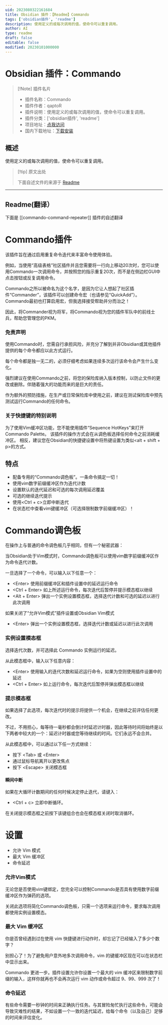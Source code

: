 ```yaml
---
uid: 2023080322161684
title: Obsidian 插件：【Readme】Commando
tags: ['obsidian插件', 'readme']
description: 使用定义的或每次调用的值，使命令可以重复调用。
author: AI
type: readme
draft: false
editable: false
modified: 20230101000000
---
```


# Obsidian 插件：Commando

> [!Note] 插件名片
> - 插件名称：Commando
> - 插件作者：qaptoR
> - 插件说明：使用定义的或每次调用的值，使命令可以重复调用。
> - 插件分类：['obsidian插件', 'readme']
> - 项目地址：[点我访问](https://github.com/qaptoR/Commando)
> - 国内下载地址：[下载安装](https://pkmer.cn/products/plugin/pluginMarket/?commando-command-repeater)

## 概述

使用定义的或每次调用的值，使命令可以重复调用。



> [!tip] 原文出处
> 
>下面自述文件的来源于 [Readme](https://ghproxy.net/https://raw.githubusercontent.com/qaptoR/Commando/master/README.md)
> 

---

## Readme(翻译）

下面是 [[commando-command-repeater]] 插件的自述翻译


# Commando插件

该插件旨在通过启用重复命令迭代来丰富命令使用体验。

例如，当使用“高级表格”社区插件并且您需要将一行向上移动20次时，您可以使用Commando一次调用命令，并按照您的指示重复20次，而不是在侧边栏GUI中点击按钮或反复调用命令。

Commando之所以被命名为这个名字，是因为它让人想起了社区插件“Commander”，该插件可以创建命令宏（也请参见“QuickAdd”）。
Commando最初也打算启用宏，但我选择接受帮助并分而治之！

因此，将Commander视为将军，将Commando视为您的插件军队中的前线士兵，帮助您管理您的PKM。

### 免责声明

使用Commando时，您需自行承担风险，并充分了解到并非Obsidian或其他插件提供的每个命令都应以此方式运行。

每个命令都是独一无二的，必须仔细考虑如果连续多次运行该命令会产生什么变化。

强烈建议在使用Commando之前，将您的保险库纳入版本控制，以防止文件的更改或删除。伴随着强大的功能而来的是巨大的责任。

作为额外的预防措施，在生产或日常保险库中使用之前，建议在测试保险库中预先测试运行Commando的任何命令。

### 关于快捷键的特别说明

为了使用Vim缓冲区功能，您不能使用插件“Sequence HotKeys”来打开Commando Palette。
该插件的操作方式会在从调色板选择任何命令之前消耗缓冲区。
相反，建议您在Obsidian的快捷键设置中将热键设置为类似\<alt + shift + p\>的方式。

## 特点

- 配备专用的“Commando调色板”。一条命令搞定一切！
- 使用vim数字前缀缓冲区作为迭代计数
- 设置默认的迭代延迟和可选的每次调用延迟覆盖
- 可选的继续迭代提示
- 使用\<Ctrl + c\>立即中断迭代
- 在状态栏中查看vim键缓冲区（可选择限制数字前缀缓冲区）！

# Commando调色板

在操作上与普通的命令调色板几乎相同，但有一个秘密武器：

当Obsidian处于Vim模式时，Commando调色板可以使用vim数字前缀缓冲区作为命令迭代计数。

一旦选择了一个命令，可以输入以下任意一个：

- \<Enter\> 使用前缀缓冲区和插件设置中的延迟运行命令
- \<Ctrl + Enter\> 如上所述运行命令，每次迭代后暂停并提示模态框以继续
- \<Alt + Enter\> 弹出一个实例设置模态框，选择迭代计数和可选的延迟以进行此次调用

如果关闭了“允许Vim模式”插件设置或Obsidian Vim模式

- \<Enter\> 弹出一个实例设置模态框，选择迭代计数或延迟以进行此次调用

### 实例设置模态框

选择迭代次数，并可选择此 Commando 实例运行的延迟。

从此模态框中，输入以下任意内容：

- \<Enter\> 使用输入的迭代次数和延迟运行命令，如果为空则使用插件设置中的延迟
- \<Ctrl + Enter\> 如上运行命令，每次迭代后暂停并弹出模态框以继续

### 提示模态框

如果选择了此选项，每次迭代时的提示将提供一个机会，在继续之前评估任何更改。

不过，不用担心，每等待一毫秒都会倒计时延迟计时器，因此等待时间将始终是以下两者中较大的一个：延迟计时器或您等待继续的时间。它们永远不会合并。

从此模态框中，可以通过以下任一方式继续：

- 按下 \<Tab\> 或 \<Enter\>
- 通过鼠标导航离开以更改焦点
- 按下 \<Escape\> 关闭模态框

#### 瞬间中断

如果在大循环计数期间的任何时候决定停止迭代，请键入：

- \<Ctrl + c\> 立即中断循环。

在关闭提示模态框之前按下该键组合也会在模态框关闭时取消循环。

# 设置

- 允许 Vim 模式
- 最大 Vim 缓冲区
- 命令延迟

### 允许Vim模式

无论您是否使用vim键绑定，您完全可以控制Commando是否具有使用数字前缀缓冲区作为弹药的选项。

关闭此选项将简化Commando调色板，只需一个选项来运行命令，要求每次调用都使用实例设置模态。

### 最大 Vim 缓冲区

你是否曾经遇到过在使用 vim 快捷键进行动作时，却忘记了已经输入了多少个数字？

别担心了！为了避免用户意外地多次调用命令，vim 的键缓冲区现在可以在状态栏中显示出来。

Commando 更进一步。插件设置允许你设置一个最大的 vim 缓冲区来限制数字前缀的输入，这样你就再也不会再次运行 vim 动作或命令超过 9、99、999 次了！

### 命令延迟

有些命令需要一秒钟的时间来正确执行任务。与其冒险匆忙执行这些命令，可能会导致灾难性的结果，不如设置一个一致的迭代延迟，给每个命令（以及自己）足够的时间来评估变化。



